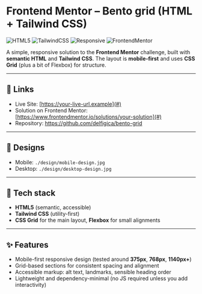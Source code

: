 # Frontend Mentor – Bento grid (HTML + Tailwind CSS)

![HTML5](https://img.shields.io/badge/HTML5-E34F26?logo=html5&logoColor=white)
![TailwindCSS](https://img.shields.io/badge/Tailwind_CSS-06B6D4?logo=tailwindcss&logoColor=white)
![Responsive](https://img.shields.io/badge/Responsive-Design-2ea44f)
![FrontendMentor](https://img.shields.io/badge/Frontend%20Mentor-3F54A3)

A simple, responsive solution to the **Frontend Mentor** challenge, built with **semantic HTML** and **Tailwind CSS**. The layout is **mobile-first** and uses **CSS Grid** (plus a bit of Flexbox) for structure.

---

## 🔗 Links

- Live Site: [https://your-live-url.example](#)
- Solution on Frontend Mentor: [https://www.frontendmentor.io/solutions/your-solution](#)
- Repository: https://github.com/delfigica/bento-grid

---

## 📸 Designs

- Mobile: `./design/mobile-design.jpg`
- Desktop: `./design/desktop-design.jpg`

---

## 🧰 Tech stack

- **HTML5** (semantic, accessible)
- **Tailwind CSS** (utility-first)
- **CSS Grid** for the main layout, **Flexbox** for small alignments

---

## ✨ Features

- Mobile-first responsive design (tested around **375px**, **768px**, **1140px+**)
- Grid-based sections for consistent spacing and alignment
- Accessible markup: alt text, landmarks, sensible heading order
- Lightweight and dependency-minimal (no JS required unless you add interactivity)
